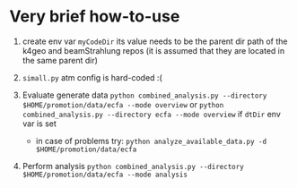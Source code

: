 # Very brief how-to-use

1. create env var `myCodeDir`
   its value needs to be the parent dir path of the k4geo and beamStrahlung repos (it is assumed that they are located in the same parent dir)

2. `simall.py`
   atm config is hard-coded :(

3. Evaluate generate data
   `python combined_analysis.py --directory $HOME/promotion/data/ecfa --mode overview`
   or `python combined_analysis.py --directory ecfa --mode overview` if `dtDir` env var is set

   - in case of problems try: `python analyze_available_data.py -d $HOME/promotion/data/ecfa`

4. Perform analysis
   `python combined_analysis.py --directory $HOME/promotion/data/ecfa --mode analysis`
